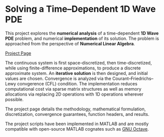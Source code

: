 # Solving a Time–Dependent 1D Wave PDE

This project explores the **numerical analysis** of a time-dependent **1D Wave PDE** problem, and numerical **implementation** of its solution. The problem is approached from the perspective of **Numerical Linear Algebra**.

[Project Page](https://jamesakl.com/nla-wave)

The continuous system is first space-discretized, then time-discretized, while using finite-difference approximations, to produce a discrete approximate system. An **iterative solution** is then designed, and initial values are chosen. Convergence is analyzed via the Courant–Friedrichs–Lewy convgerence (CFL) condition. The implementation reduces computational cost via sparse matrix structures as well as memory allocations via replacing 2D operations with 1D operations wherever possible.

The project page details the methodology, mathematical formulation, discretization, convergence guarantees, function headers, and results.

The project scripts have been implemented in MATLAB and are mostly compatible with open-source MATLAB cognates such as [GNU Octave](https://www.gnu.org/software/octave/).